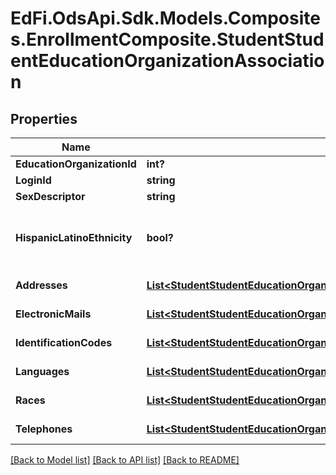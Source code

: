# EdFi.OdsApi.Sdk.Models.Composites.EnrollmentComposite.StudentStudentEducationOrganizationAssociation
## Properties

Name | Type | Description | Notes
------------ | ------------- | ------------- | -------------
**EducationOrganizationId** | **int?** | The identifier assigned to an education organization. | 
**LoginId** | **string** | The login ID for the user; used for security access control interface. | [optional] 
**SexDescriptor** | **string** | A person&#39;s gender. | 
**HispanicLatinoEthnicity** | **bool?** | An indication that the individual traces his or her origin or descent to Mexico, Puerto Rico, Cuba, Central, and South America, and other Spanish cultures, regardless of race. The term, \&quot;Spanish origin,\&quot; can be used in addition to \&quot;Hispanic or Latino.\&quot; | [optional] 
**Addresses** | [**List&lt;StudentStudentEducationOrganizationAssociationStudentEducationOrganizationAssociationAddress&gt;**](StudentStudentEducationOrganizationAssociationStudentEducationOrganizationAssociationAddress.md) | An unordered collection of studentEducationOrganizationAssociationAddresses.  | [optional] 
**ElectronicMails** | [**List&lt;StudentStudentEducationOrganizationAssociationStudentEducationOrganizationAssociationElectronicMail&gt;**](StudentStudentEducationOrganizationAssociationStudentEducationOrganizationAssociationElectronicMail.md) | An unordered collection of studentEducationOrganizationAssociationElectronicMails.  | [optional] 
**IdentificationCodes** | [**List&lt;StudentStudentEducationOrganizationAssociationStudentEducationOrganizationAssociationStudentIdentificationCode&gt;**](StudentStudentEducationOrganizationAssociationStudentEducationOrganizationAssociationStudentIdentificationCode.md) | An unordered collection of studentEducationOrganizationAssociationStudentIdentificationCodes.  | [optional] 
**Languages** | [**List&lt;StudentStudentEducationOrganizationAssociationStudentEducationOrganizationAssociationLanguage&gt;**](StudentStudentEducationOrganizationAssociationStudentEducationOrganizationAssociationLanguage.md) | An unordered collection of studentEducationOrganizationAssociationLanguages.  | [optional] 
**Races** | [**List&lt;StudentStudentEducationOrganizationAssociationStudentEducationOrganizationAssociationRace&gt;**](StudentStudentEducationOrganizationAssociationStudentEducationOrganizationAssociationRace.md) | An unordered collection of studentEducationOrganizationAssociationRaces.  | [optional] 
**Telephones** | [**List&lt;StudentStudentEducationOrganizationAssociationStudentEducationOrganizationAssociationTelephone&gt;**](StudentStudentEducationOrganizationAssociationStudentEducationOrganizationAssociationTelephone.md) | An unordered collection of studentEducationOrganizationAssociationTelephones.  | [optional] 

[[Back to Model list]](../README.md#documentation-for-models) [[Back to API list]](../README.md#documentation-for-api-endpoints) [[Back to README]](../README.md)

